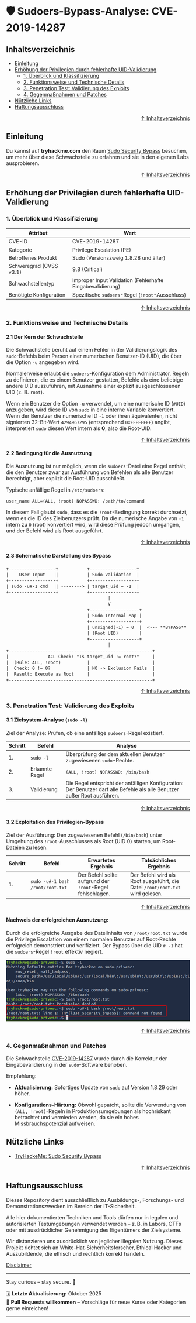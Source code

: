 # 🛡️ Sudoers-Bypass-Analyse: CVE-2019-14287


## Inhaltsverzeichnis
- [Einleitung](#einleitung)
- [Erhöhung der Privilegien durch fehlerhafte UID-Validierung](#erhöhung-der-privilegien-durch-fehlerhafte-uid-validierung)
    - [1. Überblick und Klassifizierung](#1-überblick-und-klassifizierung)
    - [2. Funktionsweise und Technische Details](#2-funktionsweise-und-technische-details)
    - [3. Penetration Test: Validierung des Exploits](#3-penetration-test-validierung-des-exploits)
    - [4. Gegenmaßnahmen und Patches](#4-gegenmaßnahmen-und-patches)
- [Nützliche Links](#nützliche-links)
- [Haftungsausschluss](#haftungsausschluss)



<div align=right>

[↑ Inhaltsverzeichnis](#inhaltsverzeichnis)

</div>


## Einleitung
Du kannst auf **tryhackme.com** den Raum [Sudo Security Bypass](https://tryhackme.com/room/sudovulnsbypass) besuchen, um mehr über diese Schwachstelle zu erfahren und sie in den eigenen Labs ausprobieren.



<div align=right>

[↑ Inhaltsverzeichnis](#inhaltsverzeichnis)

</div>


## Erhöhung der Privilegien durch fehlerhafte UID-Validierung
### 1. Überblick und Klassifizierung


| Attribut | Wert |
|----------|------|
| CVE-ID | CVE-2019-14287 |
| Kategorie | Privilege Escalation (PE) |
| Betroffenes Produkt | Sudo (Versionszweig 1.8.28 und älter) |
| Schweregrad (CVSS v3.1) | 9.8 (Critical) |
| Schwachstellentyp | Improper Input Validation (Fehlerhafte Eingabevalidierung) |
| Benötigte Konfiguration | Spezifische `sudoers`-Regel (`!root`-Ausschluss) |


<div align=right>

[↑ Inhaltsverzeichnis](#inhaltsverzeichnis)

</div>


### 2. Funktionsweise und Technische Details
#### 2.1 Der Kern der Schwachstelle

Die Schwachstelle beruht auf einem Fehler in der Validierungslogik des `sudo`-Befehls beim Parsen einer numerischen Benutzer-ID (UID), die über die Option `-u` angegeben wird.

Normalerweise erlaubt die `sudoers`-Konfiguration dem Administrator, Regeln zu definieren, die es einem Benutzer gestatten, Befehle als eine beliebige andere UID auszuführen, mit Ausnahme einer explizit ausgeschlossenen UID (z. B. `root`).

Wenn ein Benutzer die Option `-u` verwendet, um eine numerische ID (`#UID`) anzugeben, wird diese ID von `sudo` in eine interne Variable konvertiert. Wenn der Benutzer die numerische ID `-1` oder ihren äquivalenten, nicht signierten 32-Bit-Wert `4294967295` (entsprechend `0xFFFFFFFF`) angibt, interpretiert `sudo` diesen Wert intern als **0**, also die Root-UID.


<div align=right>

[↑ Inhaltsverzeichnis](#inhaltsverzeichnis)

</div>


#### 2.2 Bedingung für die Ausnutzung

Die Ausnutzung ist nur möglich, wenn die `sudoers`-Datei eine Regel enthält, die den Benutzer zwar zur Ausführung von Befehlen als alle Benutzer berechtigt, aber explizit die Root-UID ausschließt.

Typische anfällige Regel in `/etc/sudoers`:

```text
user_name ALL=(ALL, !root) NOPASSWD: /path/to/command
```

In diesem Fall glaubt `sudo`, dass es die `!root`-Bedingung korrekt durchsetzt, wenn es die ID des Zielbenutzers prüft. Da die numerische Angabe von `-1` intern zu `0` (root) konvertiert wird, wird diese Prüfung jedoch umgangen, und der Befehl wird als Root ausgeführt.


<div align=right>

[↑ Inhaltsverzeichnis](#inhaltsverzeichnis)

</div>


#### 2.3 Schematische Darstellung des Bypass

```text
+------------------+           +------------------+
|    User Input    |           | Sudo Validation  |
+------------------+           +------------------+
| sudo -u#-1 cmd   | --------> | target_uid = -1  |
+------------------+           +------------------+
                                       |
                                       V
                               +-------------------+
                               | Sudo Internal Map |
                               +-------------------+
                               | unsigned(-1) = 0  |  <--- **BYPASS**
                               | (Root UID)        |
                               +-------------------+
                                       |
+-------------------------------------------------------+
|               ACL Check: "Is target_uid != root?"     |
|  (Rule: ALL, !root)          |                        |
|  Check: 0 != 0?              | NO -> Exclusion Fails  |
|  Result: Execute as Root     |                        |
+-------------------------------------------------------+
```


<div align=right>

[↑ Inhaltsverzeichnis](#inhaltsverzeichnis)

</div>


### 3. Penetration Test: Validierung des Exploits
#### 3.1 Zielsystem-Analyse (`sudo -l`)

Ziel der Analyse: Prüfen, ob eine anfällige `sudoers`-Regel existiert.

| Schritt | Befehl | Analyse |
|---------|--------|---------|
| 1. | `sudo -l` | Überprüfung der dem aktuellen Benutzer zugewiesenen `sudo`-Rechte. |
| 2. | Erkannte Regel | `(ALL, !root) NOPASSWD: /bin/bash` |
| 3. | Validierung | Die Regel entspricht der anfälligen Konfiguration: Der Benutzer darf alle Befehle als alle Benutzer außer Root ausführen. |


<div align=right>

[↑ Inhaltsverzeichnis](#inhaltsverzeichnis)

</div>


#### 3.2 Exploitation des Privilegien-Bypass

Ziel der Ausführung: Den zugewiesenen Befehl (`/bin/bash`) unter Umgehung des `!root`-Ausschlusses als Root (UID 0) starten, um Root-Dateien zu lesen.

| Schritt | Befehl | Erwartetes Ergebnis | Tatsächliches Ergebnis |
|---------|--------|---------------------|------------------------|
| 1. | `sudo -u#-1 bash /root/root.txt` | Der Befehl sollte aufgrund der `!root`-Regel fehlschlagen. | Der Befehl wird als Root ausgeführt, die Datei `/root/root.txt` wird gelesen. |




<div align=right>

[↑ Inhaltsverzeichnis](#inhaltsverzeichnis)

</div>


#### Nachweis der erfolgreichen Ausnutzung:

Durch die erfolgreiche Ausgabe des Dateiinhalts von `/root/root.txt` wurde die Privilege Escalation von einem normalen Benutzer auf Root-Rechte erfolgreich demonstriert und verifiziert. Der Bypass über die UID `# -1` hat die `sudoers`-Regel `!root` effektiv negiert.

![Anfällige Sudoers-Regel](./assets/cve-2019-14287-screenshot-01.png)


<div align=right>

[↑ Inhaltsverzeichnis](#inhaltsverzeichnis)

</div>



### 4. Gegenmaßnahmen und Patches

Die Schwachstelle [CVE-2019-14287](https://www.cve.org/CVERecord?id=CVE-2019-14287) wurde durch die Korrektur der Eingabevalidierung in der `sudo`-Software behoben.

Empfehlung:

- **Aktualisierung:** Sofortiges Update von `sudo` auf Version 1.8.29 oder höher.

- **Konfigurations-Härtung:** Obwohl gepatcht, sollte die Verwendung von `(ALL, !root)`-Regeln in Produktionsumgebungen als hochriskant betrachtet und vermieden werden, da sie ein hohes Missbrauchspotenzial aufweisen.




## Nützliche Links
- [TryHackeMe: Sudo Security Bypass](https://tryhackme.com/room/sudovulnsbypass)


<div align=right>

[↑ Inhaltsverzeichnis](#inhaltsverzeichnis)

</div>


## Haftungsausschluss

Dieses Repository dient ausschließlich zu Ausbildungs-, Forschungs- und Demonstrationszwecken im Bereich der IT-Sicherheit.

Alle hier dokumentierten Techniken und Tools dürfen nur in legalen und autorisierten Testumgebungen verwendet werden – z. B. in Labors, CTFs oder mit ausdrücklicher Genehmigung des Eigentümers der Zielsysteme.

Wir distanzieren uns ausdrücklich von jeglicher illegalen Nutzung.
Dieses Projekt richtet sich an White-Hat-Sicherheitsforscher, Ethical Hacker und Auszubildende, die ethisch und rechtlich korrekt handeln.

[Disclaimer](/00-disclaimer/disclaimer.md)

--- 

Stay curious – stay secure. 🔐

🗓️ **Letzte Aktualisierung:** Oktober 2025  
🤝 **Pull Requests willkommen** – Vorschläge für neue Kurse oder Kategorien gerne einreichen!

---